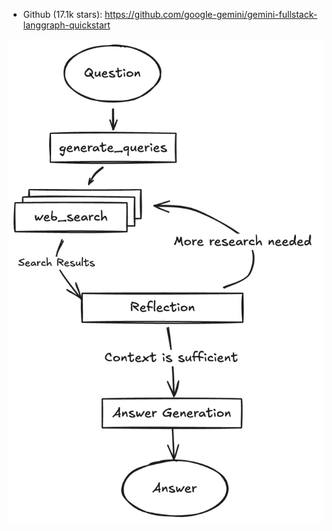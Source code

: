 - Github (17.1k stars): https://github.com/google-gemini/gemini-fullstack-langgraph-quickstart

![](.28_gemini-fullstack-langgraph-quickstart_images/958e2130.png)
